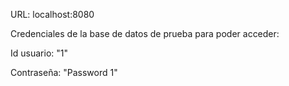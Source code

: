 URL: localhost:8080

Credenciales de la base de datos de prueba para poder acceder:

  Id usuario: "1"
  
  Contraseña: "Password 1"
